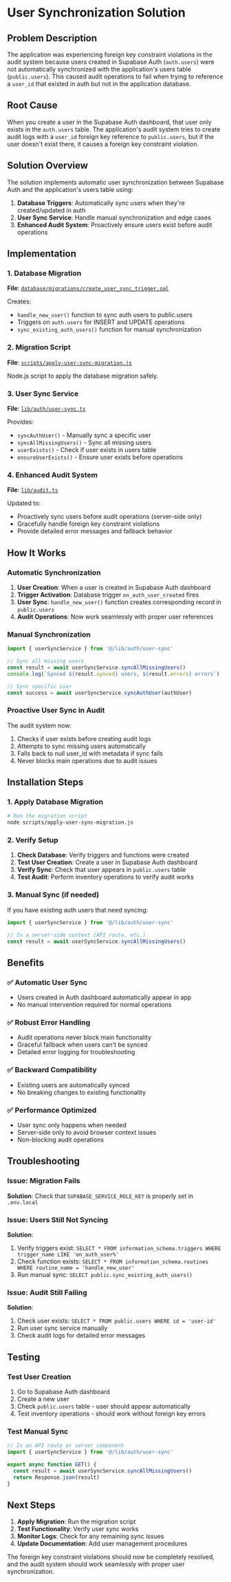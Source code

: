 # User Synchronization Solution

## Problem Description

The application was experiencing foreign key constraint violations in the audit system because users created in Supabase Auth (`auth.users`) were not automatically synchronized with the application's users table (`public.users`). This caused audit operations to fail when trying to reference a `user_id` that existed in auth but not in the application database.

## Root Cause

When you create a user in the Supabase Auth dashboard, that user only exists in the `auth.users` table. The application's audit system tries to create audit logs with a `user_id` foreign key reference to `public.users`, but if the user doesn't exist there, it causes a foreign key constraint violation.

## Solution Overview

The solution implements automatic user synchronization between Supabase Auth and the application's users table using:

1. **Database Triggers**: Automatically sync users when they're created/updated in auth
2. **User Sync Service**: Handle manual synchronization and edge cases
3. **Enhanced Audit System**: Proactively ensure users exist before audit operations

## Implementation

### 1. Database Migration

**File**: [`database/migrations/create_user_sync_trigger.sql`](database/migrations/create_user_sync_trigger.sql)

Creates:
- `handle_new_user()` function to sync auth users to public.users
- Triggers on `auth.users` for INSERT and UPDATE operations
- `sync_existing_auth_users()` function for manual synchronization

### 2. Migration Script

**File**: [`scripts/apply-user-sync-migration.js`](scripts/apply-user-sync-migration.js)

Node.js script to apply the database migration safely.

### 3. User Sync Service

**File**: [`lib/auth/user-sync.ts`](lib/auth/user-sync.ts)

Provides:
- `syncAuthUser()` - Manually sync a specific user
- `syncAllMissingUsers()` - Sync all missing users
- `userExists()` - Check if user exists in users table
- `ensureUserExists()` - Ensure user exists before operations

### 4. Enhanced Audit System

**File**: [`lib/audit.ts`](lib/audit.ts)

Updated to:
- Proactively sync users before audit operations (server-side only)
- Gracefully handle foreign key constraint violations
- Provide detailed error messages and fallback behavior

## How It Works

### Automatic Synchronization

1. **User Creation**: When a user is created in Supabase Auth dashboard
2. **Trigger Activation**: Database trigger `on_auth_user_created` fires
3. **User Sync**: `handle_new_user()` function creates corresponding record in `public.users`
4. **Audit Operations**: Now work seamlessly with proper user references

### Manual Synchronization

```typescript
import { userSyncService } from '@/lib/auth/user-sync'

// Sync all missing users
const result = await userSyncService.syncAllMissingUsers()
console.log(`Synced ${result.synced} users, ${result.errors} errors`)

// Sync specific user
const success = await userSyncService.syncAuthUser(authUser)
```

### Proactive User Sync in Audit

The audit system now:
1. Checks if user exists before creating audit logs
2. Attempts to sync missing users automatically
3. Falls back to null user_id with metadata if sync fails
4. Never blocks main operations due to audit issues

## Installation Steps

### 1. Apply Database Migration

```bash
# Run the migration script
node scripts/apply-user-sync-migration.js
```

### 2. Verify Setup

1. **Check Database**: Verify triggers and functions were created
2. **Test User Creation**: Create a user in Supabase Auth dashboard
3. **Verify Sync**: Check that user appears in `public.users` table
4. **Test Audit**: Perform inventory operations to verify audit works

### 3. Manual Sync (if needed)

If you have existing auth users that need syncing:

```typescript
import { userSyncService } from '@/lib/auth/user-sync'

// In a server-side context (API route, etc.)
const result = await userSyncService.syncAllMissingUsers()
```

## Benefits

### ✅ Automatic User Sync
- Users created in Auth dashboard automatically appear in app
- No manual intervention required for normal operations

### ✅ Robust Error Handling
- Audit operations never block main functionality
- Graceful fallback when users can't be synced
- Detailed error logging for troubleshooting

### ✅ Backward Compatibility
- Existing users are automatically synced
- No breaking changes to existing functionality

### ✅ Performance Optimized
- User sync only happens when needed
- Server-side only to avoid browser context issues
- Non-blocking audit operations

## Troubleshooting

### Issue: Migration Fails
**Solution**: Check that `SUPABASE_SERVICE_ROLE_KEY` is properly set in `.env.local`

### Issue: Users Still Not Syncing
**Solution**: 
1. Verify triggers exist: `SELECT * FROM information_schema.triggers WHERE trigger_name LIKE 'on_auth_user%'`
2. Check function exists: `SELECT * FROM information_schema.routines WHERE routine_name = 'handle_new_user'`
3. Run manual sync: `SELECT public.sync_existing_auth_users()`

### Issue: Audit Still Failing
**Solution**:
1. Check user exists: `SELECT * FROM public.users WHERE id = 'user-id'`
2. Run user sync service manually
3. Check audit logs for detailed error messages

## Testing

### Test User Creation
1. Go to Supabase Auth dashboard
2. Create a new user
3. Check `public.users` table - user should appear automatically
4. Test inventory operations - should work without foreign key errors

### Test Manual Sync
```typescript
// In an API route or server component
import { userSyncService } from '@/lib/auth/user-sync'

export async function GET() {
  const result = await userSyncService.syncAllMissingUsers()
  return Response.json(result)
}
```

## Next Steps

1. **Apply Migration**: Run the migration script
2. **Test Functionality**: Verify user sync works
3. **Monitor Logs**: Check for any remaining sync issues
4. **Update Documentation**: Add user management procedures

The foreign key constraint violations should now be completely resolved, and the audit system should work seamlessly with proper user synchronization.